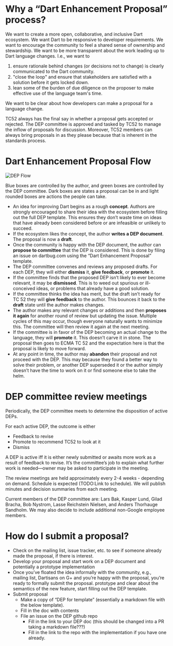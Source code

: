 # Why a “Dart Enhancement Proposal” process?

We want to create a more open, collaborative, and inclusive Dart ecosystem.
We want Dart to be responsive to developer requirements.
We want to encourage the community to feel a shared sense of ownership and stewardship.
We want to be more transparent about the work leading up to Dart language changes. I.e., we want to

1. ensure rationale behind changes (or decisions not to change) is clearly communicated to the Dart community.
2. "close the loop" and ensure that stakeholders are satisfied with a solution before it gets locked down.
3. lean some of the burden of due diligence on the proposer to make effective use of the language team's time.

We want to be clear about how developers can make a proposal for a language change.

TC52 always has the final say in whether a proposal gets accepted or rejected. The DEP committee is approved and tasked by TC52 to manage the inflow of proposals for discussion. Moreover, TC52 members can always bring proposals in as they please because that is inherent in the standards process.

# Dart Enhancement Proposal Flow

![DEP Flow](https://drive.google.com/file/d/0B9dMunGq8GTZUW1KdTJocUM0a0U/view?usp=sharing)

Blue boxes are controlled by the author, and green boxes are controlled by the DEP committee. Dark boxes are states a proposal can be in and light rounded boxes are actions the people can take.

- An idea for improving Dart begins as a rough **concept**. Authors are strongly encouraged to share their idea with the ecosystem before filling out the full DEP template. This ensures they don’t waste time on ideas that have already been considered before or are infeasible or unlikely to succeed.
- If the ecosystem likes the concept, the author **writes a DEP document**. The proposal is now a **draft**.
- Once the community is happy with the DEP document, the author can **propose to committee** that the DEP is considered. This is done by filing an issue on dartbug.com using the “Dart Enhancement Proposal” template.
- The DEP committee convenes and reviews any proposed drafts. For each DEP, they will either **dismiss** it, **give feedback**, or **promote** it.
- If the committee finds that the proposed DEP isn’t likely to ever become relevant, it may be **dismissed**. This is to weed out spurious or ill-conceived ideas, or problems that already have a good solution.
- If the committee thinks the idea has merit, but the draft isn’t ready for TC 52 they will **give feedback** to the author. This bounces it back to the **draft** state until the author makes changes.
- The author makes any relevant changes or additions and then **proposes it again** for another round of review but updating the issue. Multiple cycles of this may occur, though everyone naturally wants to minimize this. The committee will then review it again at the next meeting.
- If the committee is in favor of the DEP becoming an actual change to the language, they will **promote** it. This doesn’t carve it in stone. The proposal then goes to ECMA TC 52 and the expectation here is that the proposal is likely to move forward.
- At any point in time, the author may **abandon** their proposal and not proceed with the DEP. This may because they found a better way to solve their problem, or another DEP superseded it or the author simply doesn’t have the time to work on it or find someone else to take the helm.

# DEP committee review meetings

Periodically, the DEP committee meets to determine the disposition of active DEPs.

For each active DEP, the outcome is either
- Feedback to revise
- Promote to recommend TC52 to look at it
- Dismiss

A DEP is active iff it is either newly submitted or awaits more work as a result of feedback to revise. It’s the committee’s job to explain what further work is needed—owner may be asked to participate in the meeting.

The review meetings are held approximately every 2-4 weeks - depending on demand. Schedule is expected (TODO:Link to schedule). We will publish minutes and decision summaries from each meeting.

Current members of the DEP committee are: Lars Bak, Kasper Lund, Gilad Bracha, Bob Nystrom, Lasse Reichstein Nielsen, and Anders Thorhauge Sandholm. We may also decide to include additional non-Google employee members.

# How do I submit a proposal?

- Check on the mailing list, issue tracker, etc. to see if someone already made the proposal, if there is interest.
- Develop your proposal and start work on a DEP document and potentially a prototype implementation
- Once you’ve floated the idea informally with the community, e.g., mailing list, Dartisans on G+ and you’re happy with the proposal, you’re ready to formally submit the proposal. prototype and clear about the semantics of the new feature, start filling out the DEP template.
- Submit proposal
  - Make a copy of “DEP for <new feature> template” (essentially a markdown file with the below template).
  - Fill in the doc with contents
  - File an issue on the DEP github repo
    - Fill in the link to your DEP doc (this should be changed into a PR taking a markdown file???)
    - Fill in the link to the repo with the implementation if you have one already.
